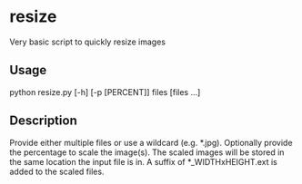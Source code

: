 resize
======

Very basic script to quickly resize images

Usage
-----
python resize.py [-h] [-p [PERCENT]] files [files ...]

Description
-----------
Provide either multiple files or use a wildcard (e.g. *.jpg). Optionally provide the percentage to scale the image(s). The scaled images will be stored in the same location the input file is in. A suffix of *_WIDTHxHEIGHT.ext is added to the scaled files.
